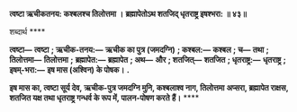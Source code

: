 **त्वष्टा ऋचीकतनय: कश्बलश्च तिलोत्तमा ।** **ब्रह्मापेतोऽथ शतजिद् धृतराष्ट्र इषश्भरा: ॥ ४३॥** 

शब्दार्थ **** 

**त्वष्टा—** **त्वष्टा** **; ऋचीक-तनय:—** **ऋचीक का पुत्र (जमदग्नि)** **; कश्बल:—** **कश्बल** **; च—** **तथा** **; तिलोत्तमा—** **तिलोत्तमा** **;** **ब्रह्मापेत:—** **ब्रह्मापेत** **; अथ—** **और** **; शतजित्—** **शतजित** **; धृतराष्ट्र:—** **धृतराष्ट्र** **; इषम्-भरा:—** **इष मास (अश्विन) के पोषक।** **.** 

**इष मास का, त्वष्टा सूर्य देव, ऋचीक-पुत्र जमदग्नि मुनि, कश्बलाश्व नाग, तिलोत्तमा** **अप्सरा, ब्रह्मापेत राक्षस, शतजित यक्ष तथा धृतराष्ट्र गन्धर्व के रूप में, पालन-पोषण करते** **हैं।** **** 